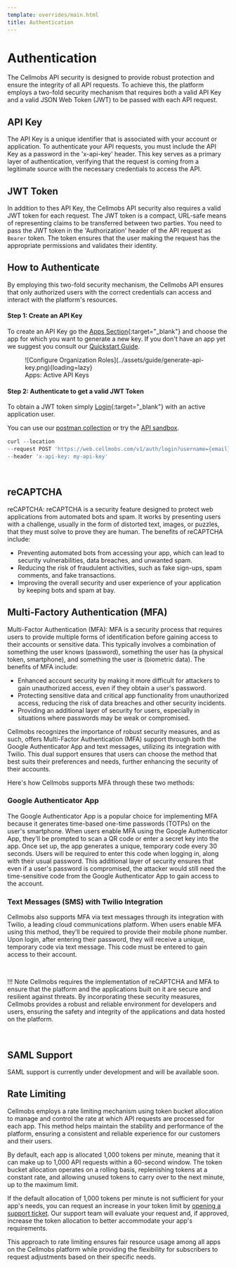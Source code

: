 ```yaml
---
template: overrides/main.html
title: Authentication
---
```


# Authentication

The Cellmobs API security is designed to provide robust protection and ensure the integrity of all API requests. To achieve this, the platform employs a two-fold security mechanism that requires both a valid API Key and a valid JSON Web Token (JWT) to be passed with each API request.

## API Key

The API Key is a unique identifier that is associated with your account or application. To authenticate your API requests, you must include the API Key as a password in the 'x-api-key' header. This key serves as a primary layer of authentication, verifying that the request is coming from a legitimate source with the necessary credentials to access the API.

## JWT Token

In addition to thes API Key, the Cellmobs API security also requires a valid JWT token for each request. The JWT token is a compact, URL-safe means of representing claims to be transferred between two parties. You need to pass the JWT token in the 'Authorization' header of the API request as `Bearer` token. The token ensures that the user making the request has the appropriate permissions and validates their identity.

## How to Authenticate

By employing this two-fold security mechanism, the Cellmobs API ensures that only authorized users with the correct credentials can access and interact with the platform's resources. 

#### Step 1: Create an API Key

To create an API Key go the [Apps Section](https://www.cellmobs.com/apps){:target="_blank"} and choose the app for which you want to generate a new key. If you don't have an app yet we suggest you consult our [Quickstart Guide](/setup/quickstart).

<figure markdown>
![Configure Organization Roles](../assets/guide/generate-api-key.png){loading=lazy}
    <figcaption>Apps: Active API Keys</figcaption>
</figure>



#### Step 2: Authenticate to get a valid JWT Token

To obtain a JWT token simply [Login](https://api.cellmobs.com/#f42c872d-7c67-4db3-976c-889963ea979d){:target="_blank"} with an active application user.  

You can use our [postman collection](/guide/using-postman) or try the [API sandbox](/guide/api-sandbox). 

``` py title="Login"
curl --location 
--request POST 'https://web.cellmobs.com/v1/auth/login?username={email}&password={password}' \
--header 'x-api-key: my-api-key'

```
<br>

## reCAPTCHA
reCAPTCHA: reCAPTCHA is a security feature designed to protect web applications from automated bots and spam. It works by presenting users with a challenge, usually in the form of distorted text, images, or puzzles, that they must solve to prove they are human. The benefits of reCAPTCHA include:

-  Preventing automated bots from accessing your app, which can lead to security vulnerabilities, data breaches, and unwanted spam.
-  Reducing the risk of fraudulent activities, such as fake sign-ups, spam comments, and fake transactions.
-  Improving the overall security and user experience of your application by keeping bots and spam at bay.


## Multi-Factory Authentication (MFA)
Multi-Factor Authentication (MFA): MFA is a security process that requires users to provide multiple forms of identification before gaining access to their accounts or sensitive data. This typically involves a combination of something the user knows (password), something the user has (a physical token, smartphone), and something the user is (biometric data). The benefits of MFA include:

- Enhanced account security by making it more difficult for attackers to gain unauthorized access, even if they obtain a user's password.
- Protecting sensitive data and critical app functionality from unauthorized access, reducing the risk of data breaches and other security incidents.
- Providing an additional layer of security for users, especially in situations where passwords may be weak or compromised.

Cellmobs recognizes the importance of robust security measures, and as such, offers Multi-Factor Authentication (MFA) support through both the Google Authenticator App and text messages, utilizing its integration with Twilio. This dual support ensures that users can choose the method that best suits their preferences and needs, further enhancing the security of their accounts. 

Here's how Cellmobs supports MFA through these two methods:

### Google Authenticator App
The Google Authenticator App is a popular choice for implementing MFA because it generates time-based one-time passwords (TOTPs) on the user's smartphone. When users enable MFA using the Google Authenticator App, they'll be prompted to scan a QR code or enter a secret key into the app. Once set up, the app generates a unique, temporary code every 30 seconds. Users will be required to enter this code when logging in, along with their usual password. This additional layer of security ensures that even if a user's password is compromised, the attacker would still need the time-sensitive code from the Google Authenticator App to gain access to the account.

### Text Messages (SMS) with Twilio Integration
Cellmobs also supports MFA via text messages through its integration with Twilio, a leading cloud communications platform. When users enable MFA using this method, they'll be required to provide their mobile phone number. Upon login, after entering their password, they will receive a unique, temporary code via text message. This code must be entered to gain access to their account. 

<br>

!!! Note
    Cellmobs requires the implementation of reCAPTCHA and MFA to ensure that the platform and the applications built on it are secure and resilient against threats. By incorporating these security measures, Cellmobs provides a robust and reliable environment for developers and users, ensuring the safety and integrity of the applications and data hosted on the platform.

<br>

## SAML Support

SAML support is currently under development and will be available soon.

## Rate Limiting

Cellmobs employs a rate limiting mechanism using token bucket allocation to manage and control the rate at which API requests are processed for each app. This method helps maintain the stability and performance of the platform, ensuring a consistent and reliable experience for our customers and their users.

By default, each app is allocated 1,000 tokens per minute, meaning that it can make up to 1,000 API requests within a 60-second window. The token bucket allocation operates on a rolling basis, replenishing tokens at a constant rate, and allowing unused tokens to carry over to the next minute, up to the maximum limit.

If the default allocation of 1,000 tokens per minute is not sufficient for your app's needs, you can request an increase in your token limit by [opening a support ticket](https://www.cellmobs.com/support). Our support team will evaluate your request and, if approved, increase the token allocation to better accommodate your app's requirements.

This approach to rate limiting ensures fair resource usage among all apps on the Cellmobs platform while providing the flexibility for subscribers to request adjustments based on their specific needs.

<br>
